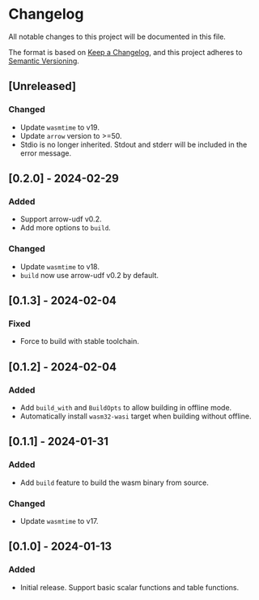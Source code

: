 # Changelog

All notable changes to this project will be documented in this file.

The format is based on [Keep a Changelog](https://keepachangelog.com/en/1.0.0/),
and this project adheres to [Semantic Versioning](https://semver.org/spec/v2.0.0.html).

## [Unreleased]

### Changed

- Update `wasmtime` to v19.
- Update `arrow` version to >=50.
- Stdio is no longer inherited. Stdout and stderr will be included in the error message.

## [0.2.0] - 2024-02-29

### Added

- Support arrow-udf v0.2.
- Add more options to `build`.

### Changed

- Update `wasmtime` to v18.
- `build` now use arrow-udf v0.2 by default.

## [0.1.3] - 2024-02-04

### Fixed

- Force to build with stable toolchain.

## [0.1.2] - 2024-02-04

### Added

- Add `build_with` and `BuildOpts` to allow building in offline mode.
- Automatically install `wasm32-wasi` target when building without offline.

## [0.1.1] - 2024-01-31

### Added

- Add `build` feature to build the wasm binary from source.

### Changed

- Update `wasmtime` to v17.

## [0.1.0] - 2024-01-13

### Added

- Initial release. Support basic scalar functions and table functions.
